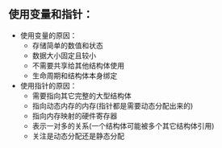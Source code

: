 ## 使用变量和指针：
- 使用变量的原因：
	- 存储简单的数值和状态
	- 数据大小固定且较小
	- 不需要共享给其他结构体使用
	- 生命周期和结构体本身绑定
- 使用指针的原因：
	- 需要指向其它完整的大型结构体
	- 指向动态内存的内存(指针都是需要动态分配出来的)
	- 指向内存映射的硬件寄存器
	- 表示一对多的关系(一个结构体可能被多个其它结构体引用)
	- 关注是动态分配还是静态分配

